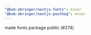 ```yaml
---
"@bob-obringer/nextjs-fonts": minor
"@bob-obringer/nextjs-posthog": minor
---
```


made fonts package public (#274)
